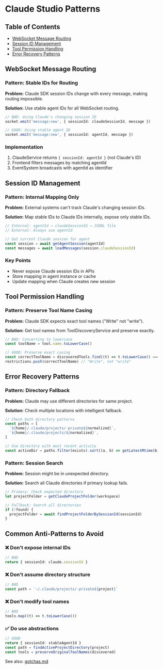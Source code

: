 # Claude Studio Patterns

## Table of Contents

- [WebSocket Message Routing](#websocket-message-routing)
- [Session ID Management](#session-id-management)
- [Tool Permission Handling](#tool-permission-handling)
- [Error Recovery Patterns](#error-recovery-patterns)

## WebSocket Message Routing

### Pattern: Stable IDs for Routing

**Problem:** Claude SDK session IDs change with every message, making routing impossible.

**Solution:** Use stable agent IDs for all WebSocket routing.

```typescript
// BAD: Using Claude's changing session ID
socket.emit('message:new', { sessionId: claudeSessionId, message })

// GOOD: Using stable agent ID
socket.emit('message:new', { sessionId: agentId, message })
```

### Implementation

1. ClaudeService returns `{ sessionId: agentId }` (not Claude's ID)
2. Frontend filters messages by matching agentId
3. EventSystem broadcasts with agentId as identifier

## Session ID Management

### Pattern: Internal Mapping Only

**Problem:** External systems can't track Claude's changing session IDs.

**Solution:** Map stable IDs to Claude IDs internally, expose only stable IDs.

```typescript
// Internal: agentId → claudeSessionId → JSONL file
// External: Always use agentId

// Get current Claude session for agent
const session = await getAgentSession(agentId)
const messages = await loadMessages(session.claudeSessionId)
```

### Key Points

- Never expose Claude session IDs in APIs
- Store mapping in agent instance or cache
- Update mapping when Claude creates new session

## Tool Permission Handling

### Pattern: Preserve Tool Name Casing

**Problem:** Claude SDK expects exact tool names ("Write" not "write").

**Solution:** Get tool names from ToolDiscoveryService and preserve exactly.

```typescript
// BAD: Converting to lowercase
const toolName = tool.name.toLowerCase()

// GOOD: Preserve exact casing
const correctToolName = discoveredTools.find((t) => t.toLowerCase() === toolName.toLowerCase())
restrictions.push(correctToolName) // "Write", not "write"
```

## Error Recovery Patterns

### Pattern: Directory Fallback

**Problem:** Claude may use different directories for same project.

**Solution:** Check multiple locations with intelligent fallback.

```typescript
// Check both directory patterns
const paths = [
  `${home}/.claude/projects/-private${normalized}`,
  `${home}/.claude/projects/${normalized}`,
]

// Use directory with most recent activity
const activeDir = paths.filter(exists).sort((a, b) => getLatestMtime(b) - getLatestMtime(a))[0]
```

### Pattern: Session Search

**Problem:** Session might be in unexpected directory.

**Solution:** Search all Claude directories if primary lookup fails.

```typescript
// Primary: Check expected directory
let projectFolder = getClaudeProjectFolder(workspace)

// Fallback: Search all directories
if (!found) {
  projectFolder = await findProjectFolderBySessionId(sessionId)
}
```

## Common Anti-Patterns to Avoid

### ❌ Don't expose internal IDs

```typescript
// BAD
return { sessionId: claude.sessionId }
```

### ❌ Don't assume directory structure

```typescript
// BAD
const path = `~/.claude/projects/-private${project}`
```

### ❌ Don't modify tool names

```typescript
// BAD
tools.map((t) => t.toLowerCase())
```

### ✅ Do use abstractions

```typescript
// GOOD
return { sessionId: stableAgentId }
const path = findActiveProjectDirectory(project)
const tools = preserveOriginalToolNames(discovered)
```

See also: [gotchas.md](./gotchas.md)
